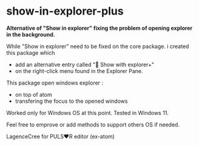 # show-in-explorer-plus

**Alternative of "Show in explorer" fixing the problem of opening explorer in the background.**

While "Show in explorer" need to be fixed on the core package.
i created this package which 
- add an alternative entry called "📂 Show with explorer+"
- on the right-click menu found in the Explorer Pane.

This package open windows explorer :
- on top of atom
- transfering the focus to the opened windows

Worked only for Windows OS at this point.
Tested in Windows 11.

Feel free to emprove or add methods to support others OS if needed.

LagenceCree for PULS❤️R editor (ex-atom)
